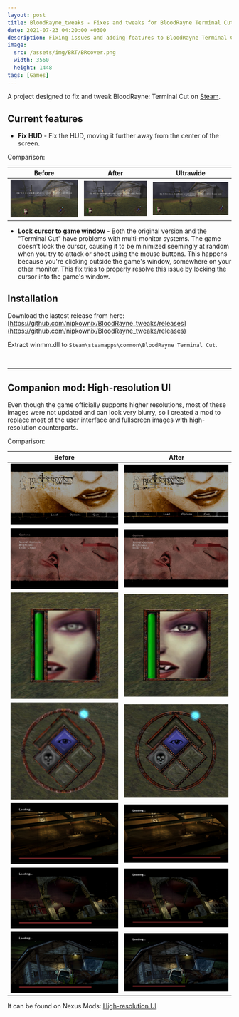 ```yaml
---
layout: post
title: BloodRayne_tweaks - Fixes and tweaks for BloodRayne Terminal Cut
date: 2021-07-23 04:20:00 +0300
description: Fixing issues and adding features to BloodRayne Terminal Cut
image:
  src: /assets/img/BRT/BRcover.png
  width: 3560
  height: 1448
tags: [Games]
---
```


A project designed to fix and tweak BloodRayne: Terminal Cut on [Steam](https://store.steampowered.com/app/1373510/BloodRayne_Terminal_Cut/).

## Current features

 * **Fix HUD** - Fix the HUD, moving it further away from the center of the screen.

Comparison: 

| Before | After | Ultrawide |
|--|--|--|
| ![Before](/assets/img/BRT/comp1_old.jpg) | ![After](/assets/img/BRT/comp1_new.jpg) | ![Ultrawide](/assets/img/BRT/comp1_new_ultrawide.jpg) |

 * **Lock cursor to game window** - Both the original version and the "Terminal Cut" have problems with multi-monitor systems. The game doesn't lock the cursor, causing it to be minimized seemingly at random when you try to attack or shoot using the mouse buttons. This happens because you're clicking outside the game's window, somewhere on your other monitor. This fix tries to properly resolve this issue by locking the cursor into the game's window.
 
## Installation

Download the lastest release from here: [https://github.com/nipkownix/BloodRayne_tweaks/releases](https://github.com/nipkownix/BloodRayne_tweaks/releases)

Extract winmm.dll to `Steam\steamapps\common\BloodRayne Terminal Cut`.

<br>

*****************************

## Companion mod: High-resolution UI

Even though the game officially supports higher resolutions, most of these images were not updated and can look very blurry, so I created a mod to replace most of the user interface and fullscreen images with high-resolution counterparts.

Comparison: 

| Before | After |
|--|--|
| ![Before](/assets/img/BRT/HRUI/comp1_orig.jpg) | ![After](/assets/img/BRT/HRUI/comp1_new.jpg) |
| ![Before](/assets/img/BRT/HRUI/comp2_orig.jpg) | ![After](/assets/img/BRT/HRUI/comp2_new.jpg) |
| ![Before](/assets/img/BRT/HRUI/comp3_orig.png) | ![After](/assets/img/BRT/HRUI/comp3_new.png) |
| ![Before](/assets/img/BRT/HRUI/comp4_orig.png) | ![After](/assets/img/BRT/HRUI/comp4_new.png) |
| ![Before](/assets/img/BRT/HRUI/comp5_orig.jpg) | ![After](/assets/img/BRT/HRUI/comp5_new.jpg) |
| ![Before](/assets/img/BRT/HRUI/comp6_orig.jpg) | ![After](/assets/img/BRT/HRUI/comp6_new.jpg) |
| ![Before](/assets/img/BRT/HRUI/comp7_orig.jpg) | ![After](/assets/img/BRT/HRUI/comp7_new.jpg) |

It can be found on Nexus Mods: [High-resolution UI](https://www.nexusmods.com/bloodrayneterminalcut/mods/9)